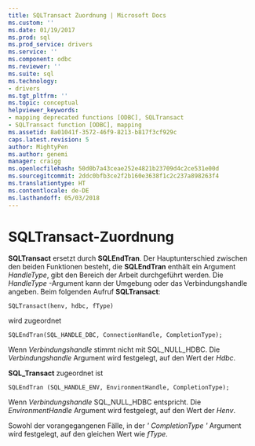 ```yaml
---
title: SQLTransact Zuordnung | Microsoft Docs
ms.custom: ''
ms.date: 01/19/2017
ms.prod: sql
ms.prod_service: drivers
ms.service: ''
ms.component: odbc
ms.reviewer: ''
ms.suite: sql
ms.technology:
- drivers
ms.tgt_pltfrm: ''
ms.topic: conceptual
helpviewer_keywords:
- mapping deprecated functions [ODBC], SQLTransact
- SQLTransact function [ODBC], mapping
ms.assetid: 8a01041f-3572-46f9-8213-b817f3cf929c
caps.latest.revision: 5
author: MightyPen
ms.author: genemi
manager: craigg
ms.openlocfilehash: 50d0b7a43ceae252e4821b23709d4c2ce531e00d
ms.sourcegitcommit: 2ddc0bfb3ce2f2b160e3638f1c2c237a898263f4
ms.translationtype: HT
ms.contentlocale: de-DE
ms.lasthandoff: 05/03/2018
---
```

# <a name="sqltransact-mapping"></a>SQLTransact-Zuordnung
**SQLTransact** ersetzt durch **SQLEndTran**. Der Hauptunterschied zwischen den beiden Funktionen besteht, die **SQLEndTran** enthält ein Argument *HandleType*, gibt den Bereich der Arbeit durchgeführt werden. Die *HandleType* -Argument kann der Umgebung oder das Verbindungshandle angeben. Beim folgenden Aufruf **SQLTransact**:  
  
```  
SQLTransact(henv, hdbc, fType)  
```  
  
 wird zugeordnet  
  
```  
SQLEndTran(SQL_HANDLE_DBC, ConnectionHandle, CompletionType);  
```  
  
 Wenn *Verbindungshandle* stimmt nicht mit SQL_NULL_HDBC. Die *Verbindungshandle* Argument wird festgelegt, auf den Wert der *Hdbc*.  
  
 **SQL_Transact** zugeordnet ist  
  
```  
SQLEndTran (SQL_HANDLE_ENV, EnvironmentHandle, CompletionType);  
```  
  
 Wenn *Verbindungshandle* SQL_NULL_HDBC entspricht. Die *EnvironmentHandle* Argument wird festgelegt, auf den Wert der *Henv*.  
  
 Sowohl der vorangegangenen Fälle, in der *' CompletionType '* Argument wird festgelegt, auf den gleichen Wert wie *fType*.

